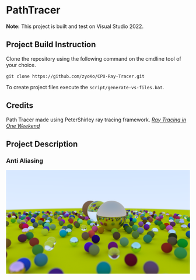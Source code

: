 # PathTracer

**Note:** This project is built and test on Visual Studio 2022. 

## Project Build Instruction

Clone the repository using the following command on the cmdline tool of your choice.

```
git clone https://github.com/zyoKo/CPU-Ray-Tracer.git
```

To create project files execute the ```script/generate-vs-files.bat```.

## Credits
Path Tracer made using PeterShirley ray tracing framework.
[_Ray Tracing in One Weekend_](https://raytracing.github.io/books/RayTracingInOneWeekend.html)

## Project Description

### Anti Aliasing
![Final_Render](Images/FinalRender.png)
